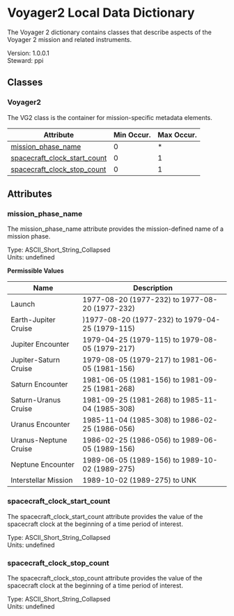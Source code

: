 # Voyager2 Local Data Dictionary

The Voyager 2 dictionary contains classes that describe aspects of the Voyager 2 mission and related instruments.

Version: 1.0.0.1  
Steward: ppi

## Classes

### Voyager2
The VG2 class is the container for mission-specific metadata elements.

Attribute    | Min Occur. | Max Occur.
------------ | ---------- | -----------
[mission_phase_name](#mission_phase_name) | 0 | *
[spacecraft_clock_start_count](#spacecraft_clock_start_count) | 0 | 1
[spacecraft_clock_stop_count](#spacecraft_clock_stop_count) | 0 | 1
## Attributes


### mission_phase_name
The mission_phase_name attribute provides the mission-defined name of a mission phase.

Type: ASCII_Short_String_Collapsed  
Units: undefined  

**Permissible Values**

Name                                    | Description
--------------------------------------- | ----------------------------
Launch | 1977-08-20 (1977-232) to 1977-08-20 (1977-232)
Earth-Jupiter Cruise | )1977-08-20 (1977-232) to 1979-04-25 (1979-115)
Jupiter Encounter | 1979-04-25 (1979-115) to 1979-08-05 (1979-217)
Jupiter-Saturn Cruise | 1979-08-05 (1979-217) to 1981-06-05 (1981-156)
Saturn Encounter | 1981-06-05 (1981-156) to 1981-09-25 (1981-268)
Saturn-Uranus Cruise | 1981-09-25 (1981-268) to 1985-11-04 (1985-308)
Uranus Encounter | 1985-11-04 (1985-308) to 1986-02-25 (1986-056)
Uranus-Neptune Cruise | 1986-02-25 (1986-056) to 1989-06-05 (1989-156)
Neptune Encounter | 1989-06-05 (1989-156) to 1989-10-02 (1989-275)
Interstellar Mission | 1989-10-02 (1989-275) to UNK


### spacecraft_clock_start_count
The spacecraft_clock_start_count attribute provides the value 
		of the spacecraft clock at the beginning of a time period of 
		interest.

Type: ASCII_Short_String_Collapsed  
Units: undefined  



### spacecraft_clock_stop_count
The spacecraft_clock_stop_count attribute provides the value of the spacecraft 
		clock at the beginning of a time period of interest.

Type: ASCII_Short_String_Collapsed  
Units: undefined  


